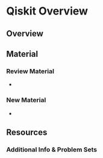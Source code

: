 # Qiskit Overview

## Overview

## Material

### Review Material

* 
### New Material

* 
## Resources

### Additional Info & Problem Sets

